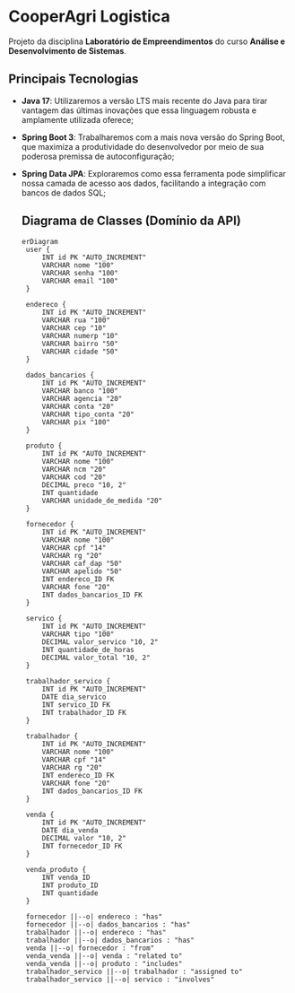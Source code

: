 # **CooperAgri Logistica**
Projeto da disciplina **Laboratório de Empreendimentos** do curso **Análise e Desenvolvimento de Sistemas**.

## Principais Tecnologias
 - **Java 17**: Utilizaremos a versão LTS mais recente do Java para tirar vantagem das últimas inovações que essa linguagem robusta e amplamente utilizada oferece;
 - **Spring Boot 3**: Trabalharemos com a mais nova versão do Spring Boot, que maximiza a produtividade do desenvolvedor por meio de sua poderosa premissa de autoconfiguração;
 - **Spring Data JPA**: Exploraremos como essa ferramenta pode simplificar nossa camada de acesso aos dados, facilitando a integração com bancos de dados SQL;
   
   ## Diagrama de Classes (Domínio da API)
   ```mermaid
   erDiagram
    user {
        INT id PK "AUTO_INCREMENT"
        VARCHAR nome "100"
        VARCHAR senha "100"
        VARCHAR email "100"
    }

    endereco {
        INT id PK "AUTO_INCREMENT"
        VARCHAR rua "100"
        VARCHAR cep "10"
        VARCHAR numerp "10"
        VARCHAR bairro "50"
        VARCHAR cidade "50"
    }

    dados_bancarios {
        INT id PK "AUTO_INCREMENT"
        VARCHAR banco "100"
        VARCHAR agencia "20"
        VARCHAR conta "20"
        VARCHAR tipo_conta "20"
        VARCHAR pix "100"
    }

    produto {
        INT id PK "AUTO_INCREMENT"
        VARCHAR nome "100"
        VARCHAR ncm "20"
        VARCHAR cod "20"
        DECIMAL preco "10, 2"
        INT quantidade
        VARCHAR unidade_de_medida "20"
    }

    fornecedor {
        INT id PK "AUTO_INCREMENT"
        VARCHAR nome "100"
        VARCHAR cpf "14"
        VARCHAR rg "20"
        VARCHAR caf_dap "50"
        VARCHAR apelido "50"
        INT endereco_ID FK
        VARCHAR fone "20"
        INT dados_bancarios_ID FK
    }

    servico {
        INT id PK "AUTO_INCREMENT"
        VARCHAR tipo "100"
        DECIMAL valor_servico "10, 2"
        INT quantidade_de_horas
        DECIMAL valor_total "10, 2"
    }

    trabalhador_servico {
        INT id PK "AUTO_INCREMENT"
        DATE dia_servico
        INT servico_ID FK
        INT trabalhador_ID FK
    }

    trabalhador {
        INT id PK "AUTO_INCREMENT"
        VARCHAR nome "100"
        VARCHAR cpf "14"
        VARCHAR rg "20"
        INT endereco_ID FK
        VARCHAR fone "20"
        INT dados_bancarios_ID FK
    }

    venda {
        INT id PK "AUTO_INCREMENT"
        DATE dia_venda
        DECIMAL valor "10, 2"
        INT fornecedor_ID FK
    }

    venda_produto {
        INT venda_ID
        INT produto_ID 
        INT quantidade
    }

    fornecedor ||--o| endereco : "has"
    fornecedor ||--o| dados_bancarios : "has"
    trabalhador ||--o| endereco : "has"
    trabalhador ||--o| dados_bancarios : "has"
    venda ||--o| fornecedor : "from"
    venda_venda ||--o| venda : "related to"
    venda_venda ||--o| produto : "includes"
    trabalhador_servico ||--o| trabalhador : "assigned to"
    trabalhador_servico ||--o| servico : "involves"
```
